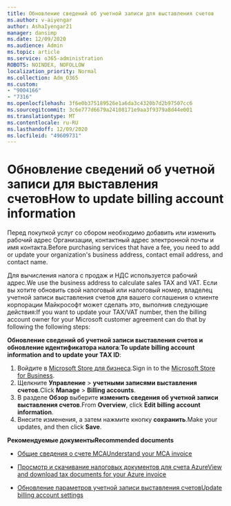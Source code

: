 ```yaml
---
title: Обновление сведений об учетной записи для выставления счетов
ms.author: v-aiyengar
author: AshaIyengar21
manager: dansimp
ms.date: 12/09/2020
ms.audience: Admin
ms.topic: article
ms.service: o365-administration
ROBOTS: NOINDEX, NOFOLLOW
localization_priority: Normal
ms.collection: Adm_O365
ms.custom:
- "9004166"
- "7316"
ms.openlocfilehash: 3f6e0b375189526e1a6da3c4320b7d2b97507cc6
ms.sourcegitcommit: 3c6e777d6679a24108171e9aa3f9379a8d44e001
ms.translationtype: MT
ms.contentlocale: ru-RU
ms.lasthandoff: 12/09/2020
ms.locfileid: "49609731"
---
```

# <a name="how-to-update-billing-account-information"></a><span data-ttu-id="1d2d9-102">Обновление сведений об учетной записи для выставления счетов</span><span class="sxs-lookup"><span data-stu-id="1d2d9-102">How to update billing account information</span></span>

<span data-ttu-id="1d2d9-103">Перед покупкой услуг со сбором необходимо добавить или изменить рабочий адрес Организации, контактный адрес электронной почты и имя контакта.</span><span class="sxs-lookup"><span data-stu-id="1d2d9-103">Before purchasing services that have a fee, you need to add or update your organization's business address, contact email address, and contact name.</span></span>

<span data-ttu-id="1d2d9-104">Для вычисления налога с продаж и НДС используется рабочий адрес.</span><span class="sxs-lookup"><span data-stu-id="1d2d9-104">We use the business address to calculate sales TAX and VAT.</span></span> <span data-ttu-id="1d2d9-105">Если вы хотите обновить свой налоговый или налоговый номер, владелец учетной записи выставления счетов для вашего соглашения о клиенте корпорации Майкрософт может сделать это, выполнив следующие действия:</span><span class="sxs-lookup"><span data-stu-id="1d2d9-105">If you want to update your TAX/VAT number, then the billing account owner for your Microsoft customer agreement can do that by following the following steps:</span></span>

<span data-ttu-id="1d2d9-106">**Обновление сведений об учетной записи выставления счетов и обновление идентификатора налога**:</span><span class="sxs-lookup"><span data-stu-id="1d2d9-106">**To update billing account information and to update your TAX ID**:</span></span>

1. <span data-ttu-id="1d2d9-107">Войдите в [Microsoft Store для бизнеса](https://businessstore.microsoft.com/).</span><span class="sxs-lookup"><span data-stu-id="1d2d9-107">Sign in to the [Microsoft Store for Business](https://businessstore.microsoft.com/).</span></span>
1. <span data-ttu-id="1d2d9-108">Щелкните **Управление**  >  **учетными записями выставления счетов**.</span><span class="sxs-lookup"><span data-stu-id="1d2d9-108">Click **Manage** > **Billing accounts**.</span></span>
1. <span data-ttu-id="1d2d9-109">В разделе **Обзор** выберите **изменить сведения об учетной записи выставления счетов**.</span><span class="sxs-lookup"><span data-stu-id="1d2d9-109">From **Overview**, click **Edit billing account information**.</span></span>
1. <span data-ttu-id="1d2d9-110">Внесите изменения, а затем нажмите кнопку **сохранить**.</span><span class="sxs-lookup"><span data-stu-id="1d2d9-110">Make your updates, and then click **Save**.</span></span> 

<span data-ttu-id="1d2d9-111">**Рекомендуемые документы**</span><span class="sxs-lookup"><span data-stu-id="1d2d9-111">**Recommended documents**</span></span>

- [<span data-ttu-id="1d2d9-112">Общие сведения о счете MCA</span><span class="sxs-lookup"><span data-stu-id="1d2d9-112">Understand your MCA invoice</span></span>](https://docs.microsoft.com/azure/cost-management-billing/understand/mca-understand-your-invoice)

- [<span data-ttu-id="1d2d9-113">Просмотр и скачивание налоговых документов для счета Azure</span><span class="sxs-lookup"><span data-stu-id="1d2d9-113">View and download tax documents for your Azure invoice</span></span>](https://docs.microsoft.com/azure/cost-management-billing/understand/mca-download-tax-document)

- [<span data-ttu-id="1d2d9-114">Обновление параметров учетной записи выставления счетов</span><span class="sxs-lookup"><span data-stu-id="1d2d9-114">Update billing account settings</span></span>](https://docs.microsoft.com/microsoft-store/update-microsoft-store-for-business-account-settings)  
